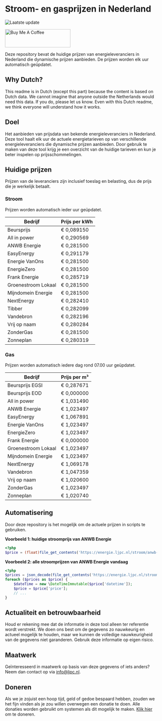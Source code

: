# Stroom- en gasprijzen in Nederland

![Laatste update](https://img.shields.io/badge/laatste%20update-2023--08--10%2002%3A00%20CET-brightgreen)

<a href="https://www.buymeacoffee.com/Lars-" target="_blank"><img src="https://cdn.buymeacoffee.com/buttons/v2/default-orange.png" alt="Buy Me A Coffee" height="60" style="height: 60px !important;width: 217px !important;" ></a>

Deze repository bevat de huidige prijzen van energieleveranciers in Nederland die dynamische prijzen aanbieden. De prijzen worden elk uur automatisch geüpdatet.

## Why Dutch?

This readme is in Dutch (except this part) because the content is based on Dutch data. We cannot imagine that anyone outside the Netherlands would need this data. If you do, please let us know. Even with this Dutch readme, we think
everyone will understand how it works.

## Doel

Het aanbieden van prijsdata van bekende energieleveranciers in Nederland. Deze tool haalt elk uur de actuele energietarieven op van verschillende energieleveranciers die dynamische prijzen aanbieden. Door gebruik te maken van deze tool
krijg je een overzicht van de huidige tarieven en kun je beter inspelen op prijsschommelingen.

## Huidige prijzen

Prijzen van de leveranciers zijn inclusief toeslag en belasting, dus de prijs die je werkelijk betaalt.

### Stroom

Prijzen worden automatisch ieder uur geüpdatet.

 Bedrijf | Prijs per kWh 
---------|---------------
Beursprijs | € 0,089150
All in power | € 0,290569
ANWB Energie | € 0,281500
EasyEnergy | € 0,291179
Energie VanOns | € 0,281500
EnergieZero | € 0,281500
Frank Energie | € 0,285719
Groenestroom Lokaal | € 0,281500
Mijndomein Energie | € 0,281500
NextEnergy | € 0,282410
Tibber | € 0,282099
Vandebron | € 0,282196
Vrij op naam | € 0,280284
ZonderGas | € 0,281500
Zonneplan | € 0,280319


### Gas

Prijzen worden automatisch iedere dag rond 07.00 uur geüpdatet.

 Bedrijf | Prijs per m³ 
---------|--------------
Beursprijs EGSI | € 0,287671
Beursprijs EOD | € 0,000000
All in power | € 1,031490
ANWB Energie | € 1,023497
EasyEnergy | € 1,067891
Energie VanOns | € 1,023497
EnergieZero | € 1,023497
Frank Energie | € 0,000000
Groenestroom Lokaal | € 1,023497
Mijndomein Energie | € 1,023497
NextEnergy | € 1,069178
Vandebron | € 1,047359
Vrij op naam | € 1,020600
ZonderGas | € 1,023497
Zonneplan | € 1,020740


## Automatisering

Door deze repository is het mogelijk om de actuele prijzen in scripts te gebruiken.

**Voorbeeld 1: huidige stroomprijs van ANWB Energie**

```php
<?php
$price = (float)file_get_contents('https://energie.ljpc.nl/stroom/anwb-energie-nu.txt');

```

**Voorbeeld 2: alle stroomprijzen van ANWB Energie vandaag**

```php
<?php
$prices = json_decode(file_get_contents('https://energie.ljpc.nl/stroom/all-in-power-vandaag.json'),true);
foreach ($prices as $price) {
    $dateTime = new \DateTimeImmutable($price['datetime']);
    $price = $price['price'];
    // ...
}
```

## Actualiteit en betrouwbaarheid

Houd er rekening mee dat de informatie in deze tool alleen ter referentie wordt verstrekt. We doen ons best om de gegevens zo nauwkeurig en actueel mogelijk te houden, maar we kunnen de volledige nauwkeurigheid van de gegevens niet
garanderen. Gebruik deze informatie op eigen risico.

## Maatwerk

Geïnteresseerd in maatwerk op basis van deze gegevens of iets anders? Neem dan contact op
via [info@ljpc.nl](mailto:info@ljpc.nl?subject=Energie%20prijzen).

## Doneren

Als we je zojuist een hoop tijd, geld of gedoe bespaard hebben, zouden we het fijn vinden als je zou willen overwegen een
donatie te doen. Alle donaties worden gebruikt om systemen als dit mogelijk te
maken. [Klik hier](https://www.buymeacoffee.com/Lars-) om te doneren.
